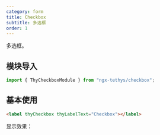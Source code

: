 ```yaml
---
category: form
title: Checkbox
subtitle: 多选框
order: 1
---
```


<alert>多选框。</alert>

## 模块导入
```ts
import { ThyCheckboxModule } from "ngx-tethys/checkbox";
```

## 基本使用
```html
<label thyCheckbox thyLabelText="Checkbox"></label>
```
显示效果：
<example inline name="thy-checkbox-basic-example" />  
